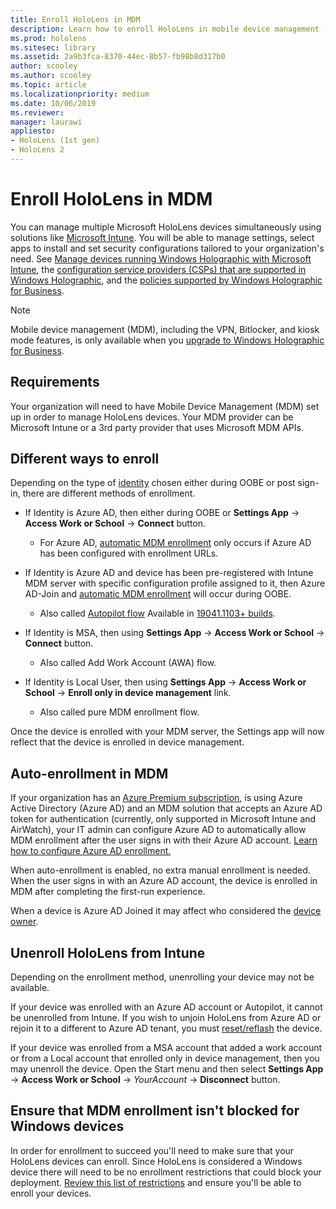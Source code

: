 ```yaml
---
title: Enroll HoloLens in MDM
description: Learn how to enroll HoloLens in mobile device management (MDM) for easier management of multiple devices.
ms.prod: hololens
ms.sitesec: library
ms.assetid: 2a9b3fca-8370-44ec-8b57-fb98b8d317b0
author: scooley
ms.author: scooley
ms.topic: article
ms.localizationpriority: medium
ms.date: 10/06/2019
ms.reviewer: 
manager: laurawi
appliesto:
- HoloLens (1st gen)
- HoloLens 2
---
```


# Enroll HoloLens in MDM

You can manage multiple Microsoft HoloLens devices simultaneously using solutions like [Microsoft Intune](/intune/windows-holographic-for-business). You will be able to manage settings, select apps to install and set security configurations tailored to your organization's need. See [Manage devices running Windows Holographic with Microsoft Intune](/intune/windows-holographic-for-business), the [configuration service providers (CSPs) that are supported in Windows Holographic](https://msdn.microsoft.com/windows/hardware/commercialize/customize/mdm/configuration-service-provider-reference#hololens), and the [policies supported by Windows Holographic for Business](https://msdn.microsoft.com/windows/hardware/commercialize/customize/mdm/policy-configuration-service-provider#hololenspolicies).

> [!NOTE]
> Mobile device management (MDM), including the VPN, Bitlocker, and kiosk mode features, is only available when you [upgrade to Windows Holographic for Business](hololens1-upgrade-enterprise.md).

## Requirements

 Your organization will need to have Mobile Device Management (MDM) set up in order to manage HoloLens devices. Your MDM provider can be Microsoft Intune or a 3rd party provider that uses Microsoft MDM APIs.

## Different ways to enroll

Depending on the type of [identity](hololens-identity.md) chosen either during OOBE or post sign-in, there are different methods of enrollment.

- If Identity is Azure AD, then either during OOBE or **Settings App** -> **Access Work or School** -> **Connect** button.
    - For Azure AD, [automatic MDM enrollment](hololens-enroll-mdm.md#auto-enrollment-in-mdm) only occurs if Azure AD has been configured with enrollment URLs.

- If Identity is Azure AD and device has been pre-registered with Intune MDM server with specific configuration profile assigned to it, then Azure AD-Join and [automatic MDM enrollment](hololens-enroll-mdm.md#auto-enrollment-in-mdm) will occur during OOBE.
    - Also called [Autopilot flow](hololens2-autopilot.md) Available in [19041.1103+ builds](hololens-release-notes.md#windows-holographic-version-2004).


- If Identity is MSA, then using **Settings App** -> **Access Work or School** -> **Connect** button.
    - Also called Add Work Account (AWA) flow.
- If Identity is Local User, then using **Settings App** -> **Access Work or School** -> **Enroll only in device management** link.
    - Also called pure MDM enrollment flow.

Once the device is enrolled with your MDM server, the Settings app will now reflect that the device is enrolled in device management.

## Auto-enrollment in MDM

If your organization has an [Azure Premium subscription](https://azure.microsoft.com/overview/), is using Azure Active Directory (Azure AD) and an MDM solution that accepts an Azure AD token for authentication (currently, only supported in Microsoft Intune and AirWatch), your IT admin can configure Azure AD to automatically allow MDM enrollment after the user signs in with their Azure AD account. [Learn how to configure Azure AD enrollment.](/mem/intune/enrollment/windows-enroll#enable-windows-10-automatic-enrollment)

When auto-enrollment is enabled, no extra manual enrollment is needed. When the user signs in with an Azure AD account, the device is enrolled in MDM after completing the first-run experience.

When a device is Azure AD Joined it may affect who considered the [device owner](security-adminless-os.md#device-owner).

## Unenroll HoloLens from Intune

Depending on the enrollment method, unenrolling your device may not be available.

If your device was enrolled with an Azure AD account or Autopilot, it cannot be unenrolled from Intune. If you wish to unjoin HoloLens from Azure AD or rejoin it to a different to Azure AD tenant, you must [reset/reflash](hololens-recovery.md#reset-the-device) the device.

If your device was enrolled from a MSA account that added a work account or from a Local account that enrolled only in device management, then you may unenroll the device. Open the Start menu and then select **Settings App** -> **Access Work or School** -> *YourAccount* -> **Disconnect** button.

## Ensure that MDM enrollment isn't blocked for Windows devices

In order for enrollment to succeed you'll need to make sure that your HoloLens devices can enroll. Since HoloLens is considered a Windows device there will need to be no enrollment restrictions that could block your deployment. [Review this list of restrictions](/mem/intune/enrollment/enrollment-restrictions-set) and ensure you'll be able to enroll your devices.